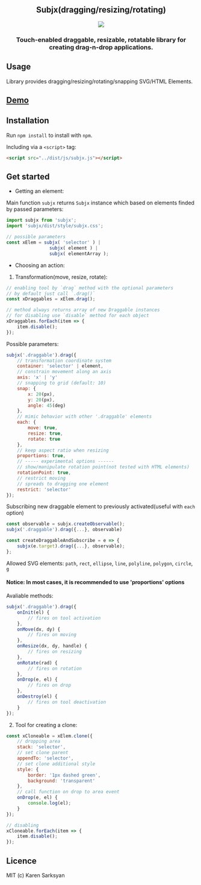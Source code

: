 <h2 align="middle">
    Subjx(dragging/resizing/rotating)
</h2>

<p align="center">
    <img src="https://raw.githubusercontent.com/nichollascarter/subjx/master/examples/demo.gif">
</p>

<h3 align="middle">
    Touch-enabled draggable, resizable, rotatable library for creating drag-n-drop applications.
</h3>

## Usage

Library provides dragging/resizing/rotating/snapping SVG/HTML Elements.

## [Demo](http://jsfiddle.net/nichollascarter/qgwzch0v/)

## Installation

Run `npm install` to install with `npm`.

Including via a `<script>` tag:

```html
<script src="../dist/js/subjx.js"></script>
```

## Get started

 - Getting an element:

 Main function `subjx` returns `Subjx` instance which based on elements finded by
 passed parameters:

```javascript
import subjx from 'subjx';
import 'subjx/dist/style/subjx.css';

// possible parameters
const xElem = subjx( 'selector' ) |
                subjx( element ) |
                subjx( elementArray );
```

- Choosing an action:

1) Transformation(move, resize, rotate):

```javascript
// enabling tool by `drag` method with the optional parameters
// by default just call `.drag()`
const xDraggables = xElem.drag();

// method always returns array of new Draggable instances
// for disabling use `disable` method for each object
xDraggables.forEach(item => {
    item.disable();
});
```
Possible parameters:
```javascript
subjx('.draggable').drag({
    // transformation coordinate system
    container: 'selector' | element,
    // constrain movement along an axis
    axis: 'x' | 'y'
    // snapping to grid (default: 10)
    snap: {
        x: 20(px),
        y: 20(px),
        angle: 45(deg)
    },
    // mimic behavior with other '.draggable' elements
    each: {
        move: true,
        resize: true, 
        rotate: true
    },
    // keep aspect ratio when resizing
    proportions: true,
    // ----- experimental options ------
    // show/manipulate rotation point(not tested with HTML elements)
    rotationPoint: true,
    // restrict moving
    // spreads to dragging one element 
    restrict: 'selector'
});
```
Subscribing new draggable element to previously activated(useful with `each` option)
```javascript
const observable = subjx.createObservable();
subjx('.draggable').drag({...}, observable)

const createDraggableAndSubscribe = e => {
    subjx(e.target).drag({...}, observable);
};
```

Allowed SVG elements:
`path`, `rect`, `ellipse`, `line`, `polyline`, `polygon`, `circle`, `g`

#### Notice: In most cases, it is recommended to use 'proportions' options


Avaliable methods:
```javascript
subjx('.draggable').drag({
    onInit(el) {
        // fires on tool activation
    },
    onMove(dx, dy) {
        // fires on moving
    },
    onResize(dx, dy, handle) {
        // fires on resizing
    },
    onRotate(rad) {
        // fires on rotation
    },
    onDrop(e, el) {
        // fires on drop
    },
    onDestroy(el) {
        // fires on tool deactivation
    }
});
```

2) Tool for creating a clone:

```javascript
const xCloneable = xElem.clone({
    // dropping area
    stack: 'selector',
    // set clone parent
    appendTo: 'selector',
    // set clone additional style
    style: {
        border: '1px dashed green',
        background: 'transparent'
    },
    // call function on drop to area event 
    onDrop(e, el) {
        console.log(el);
    }
});

// disabling
xCloneable.forEach(item => {
    item.disable();
});
```

## Licence
MIT (c) Karen Sarksyan